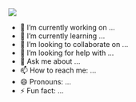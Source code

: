 <img src="https://capsule-render.vercel.app/api?type=transparent&color=gradient&customColorList=0,2,2,5,30&height=300&section=header&text=JIEUN'S%20GITHUB&fontSize=90" />

- 🔭 I’m currently working on ...
- 🌱 I’m currently learning ...
- 👯 I’m looking to collaborate on ...
- 🤔 I’m looking for help with ...
- 💬 Ask me about ...
- 📫 How to reach me: ...
- 😄 Pronouns: ...
- ⚡ Fun fact: ...

